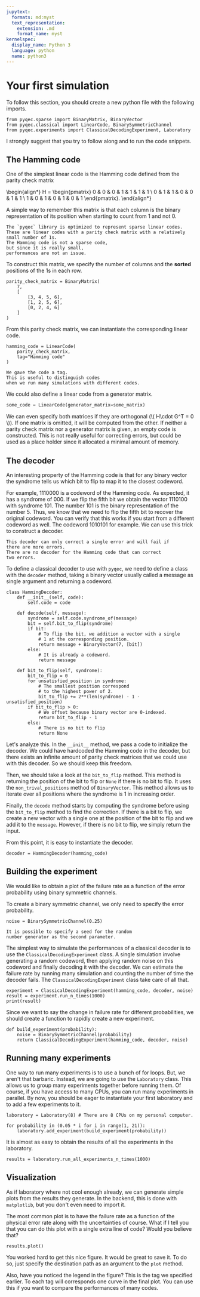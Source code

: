 ```yaml
---
jupytext:
  formats: md:myst
  text_representation:
    extension: .md
    format_name: myst
kernelspec:
  display_name: Python 3
  language: python
  name: python3
---
```


# Your first simulation

To follow this section,
you should create a new python file
with the following imports.

```{code-cell} ipython3
from pyqec.sparse import BinaryMatrix, BinaryVector
from pyqec.classical import LinearCode, BinarySymmetricChannel
from pyqec.experiments import ClassicalDecodingExperiment, Laboratory
```

I strongly suggest that you try to follow along and to run
the code snippets.

## The Hamming code

One of the simplest linear code is the Hamming code
defined from the parity check matrix

\begin{align*}
    H = 
    \begin{pmatrix}
        0 & 0 & 0 & 1 & 1 & 1 & 1 \\
        0 & 1 & 1 & 0 & 0 & 1 & 1 \\
        1 & 0 & 1 & 0 & 1 & 0 & 1 
    \end{pmatrix}.
\end{align*}

A simple way to remember this matrix is that 
each column is the binary representation of its position
when starting to count from 1 and not 0.

```{note}
The `pyqec` library is optimized to represent sparse linear codes.
These are linear codes with a parity check matrix with a relatively
small number of 1s.
The Hamming code is not a sparse code,
but since it is really small,
performances are not an issue.
```

To construct this matrix,
we specify the number of columns and
the **sorted** positions of the 1s in each row.

```{code-cell} ipython3
parity_check_matrix = BinaryMatrix(
    7,
    [
        [3, 4, 5, 6],
        [1, 2, 5, 6],
        [0, 2, 4, 6]
    ]
)
```

From this parity check matrix,
we can instantiate the corresponding linear code.

```{code-cell} ipython3
hamming_code = LinearCode(
    parity_check_matrix, 
    tag="Hamming code"
)
```

```{tip}
We gave the code a tag. 
This is useful to distinguish codes 
when we run many simulations with different codes.
```

We could also define a linear code from a generator matrix.

```python
some_code = LinearCode(generator_matrix=some_matrix)
```

We can even specify both matrices if they are orthogonal (\\( H\cdot G^T = 0 \\)).
If one matrix is omitted,
it will be computed from the other.
If neither a parity check matrix
nor a generator matrix is given,
an empty code is constructed.
This is not really useful for correcting errors,
but could be used as a place holder since it allocated
a minimal amount of memory.

## The decoder

An interesting property of the Hamming code 
is that for any binary vector the syndrome
tells us which bit to flip to map it to the closest codeword.

For example,
1110000 is a codeword of the Hamming code.
As expected,
it has a syndrome of 000.
If we flip the fifth bit we obtain the vector 1110100
with syndrome 101.
The number 101 is the binary representation of the number 5.
Thus, 
we know that we need to flip the fifth bit to recover the original codeword.
You can verify that this works if you start from a different codeword as well.
The codeword 1010101 for example.
We can use this trick to construct a decoder.

```{note}
This decoder can only correct a single error and will fail if
there are more errors. 
There are no decoder for the Hamming code that can correct
two errors.
```

To define a classical decoder to use with `pyqec`,
we need to define a class with the `decoder` method,
taking a binary vector usually called a message as single argument
and returning a codeword.

```{code-cell} ipython3
class HammingDecoder:
    def __init__(self, code):
        self.code = code

    def decode(self, message):
        syndrome = self.code.syndrome_of(message)
        bit = self.bit_to_flip(syndrome)
        if bit:
            # To flip the bit, we addition a vector with a single
            # 1 at the corresponding position.
            return message + BinaryVector(7, [bit])
        else:
            # It is already a codeword.
            return message

    def bit_to_flip(self, syndrome):
        bit_to_flip = 0
        for unsatisfied_position in syndrome:
            # The smallest position correspond 
            # to the highest power of 2.
            bit_to_flip += 2**(len(syndrome) - 1 - unsatisfied_position)
        if bit_to_flip > 0:
            # We offset because binary vector are 0-indexed.
            return bit_to_flip - 1 
        else:
            # There is no bit to flip
            return None
```

Let's analyze this.
In the `__init__` method,
we pass a code to initialize the decoder.
We could have hardcoded the Hamming code in the decoder,
but there exists an infinite amount of parity check matrices
that we could use with this decoder.
So we should keep this freedom.

Then, we should take a look at the `bit_to_flip` method.
This method is returning the position of the bit to flip
or `None` if there is no bit to flip.
It uses the `non_trival_positions` method of `BinaryVector`.
This method allows us to iterate over all positions where the syndrome is 1
in increasing order.

Finally,
the `decode` method starts by computing the syndrome 
before using the `bit_to_flip` method 
to find the correction.
If there is a bit to flip,
we create a new vector with a single one at the position
of the bit to flip
and we add it to the `message`.
However,
if there is no bit to flip,
we simply return the input.

From this point, it is easy to instantiate
the decoder.

```{code-cell} ipython3
decoder = HammingDecoder(hamming_code)
```

## Building the experiment

We would like to obtain a plot of the failure rate
as a function of the error probability using 
binary symmetric channels.

To create a binary symmetric channel,
we only need to specify the error probability.

```{code-cell} ipython3
noise = BinarySymmetricChannel(0.25)
```

```{note}
It is possible to specify a seed for the random
number generator as the second parameter.
```

The simplest way to simulate the performances of a classical decoder
is to use the `ClassicalDecodingExperiment` class.
A single simulation involve generating a random codeword,
then applying random noise on this codeword
and finally decoding it with the decoder.
We can estimate the failure rate 
by running many simulation and 
counting the number of time the decoder fails.
The `ClassicalDecodingExperiment` class take care
of all that.

```{code-cell} ipython3
experiment = ClassicalDecodingExperiment(hamming_code, decoder, noise)
result = experiment.run_n_times(1000)
print(result)
```

Since we want to say the change in failure rate for different probabilities,
we should create a function to rapidly create a new experiment.

```{code-cell} ipython3
def build_experiment(probability):
    noise = BinarySymmetricChannel(probability)
    return ClassicalDecodingExperiment(hamming_code, decoder, noise)
```

## Running many experiments

One way to run many experiments is to use a bunch of for loops.
But, we aren't that barbaric.
Instead,
we are going to use the `Laboratory` class.
This allows us to group many experiments together before running them.
Of course,
if you have access to many CPUs,
you can run many experiments in parallel.
By now,
you should be eager to instantiate your first laboratory
and to add a few experiments to it.

```{code-cell} ipython3
laboratory = Laboratory(8) # There are 8 CPUs on my personal computer.

for probability in (0.05 * i for i in range(1, 21)):
    laboratory.add_experiment(build_experiment(probability))
```

It is almost as easy to obtain the results of all the experiments in the laboratory.

```{code-cell} ipython3
results = laboratory.run_all_experiments_n_times(1000)
```

## Visualization

As if laboratory where not cool enough already,
we can generate simple plots from the results they generate.
In the backend,
this is done with `matplotlib`,
but you don't even need to import it.

The most common plot is to have the failure rate as a function of the physical error rate
along with the uncertainties of course.
What if I tell you that you can do this plot with a single extra line of code?
Would you believe that?

```{code-cell} ipython3
results.plot()
```

You worked hard to get this nice figure.
It would be great to save it.
To do so,
just specify the destination path as an argument to the `plot` method.

Also, 
have you noticed the legend in the figure?
This is the tag we specified earlier.
To each tag will corresponds one curve in the final plot.
You can use this if you want to compare the performances
of many codes.
